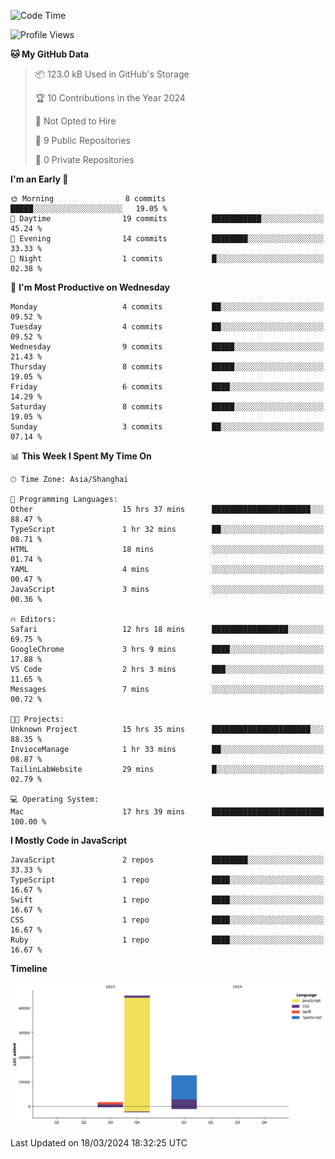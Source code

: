 <!--
**PascalDai/PascalDai** is a ✨ _special_ ✨ repository because its `README.md` (this file) appears on your GitHub profile.

Here are some ideas to get you started:

- 🔭 I’m currently working on ...
- 🌱 I’m currently learning ...
- 👯 I’m looking to collaborate on ...
- 🤔 I’m looking for help with ...
- 💬 Ask me about ...
- 📫 How to reach me: ...
- 😄 Pronouns: ...
- ⚡ Fun fact: ...
-->

<!--START_SECTION:waka-->
![Code Time](http://img.shields.io/badge/Code%20Time-280%20hrs%2047%20mins-blue)

![Profile Views](http://img.shields.io/badge/Profile%20Views-0-blue)

**🐱 My GitHub Data** 

> 📦 123.0 kB Used in GitHub's Storage 
 > 
> 🏆 10 Contributions in the Year 2024
 > 
> 🚫 Not Opted to Hire
 > 
> 📜 9 Public Repositories 
 > 
> 🔑 0 Private Repositories 
 > 
**I'm an Early 🐤** 

```text
🌞 Morning                8 commits           █████░░░░░░░░░░░░░░░░░░░░   19.05 % 
🌆 Daytime                19 commits          ███████████░░░░░░░░░░░░░░   45.24 % 
🌃 Evening                14 commits          ████████░░░░░░░░░░░░░░░░░   33.33 % 
🌙 Night                  1 commits           █░░░░░░░░░░░░░░░░░░░░░░░░   02.38 % 
```
📅 **I'm Most Productive on Wednesday** 

```text
Monday                   4 commits           ██░░░░░░░░░░░░░░░░░░░░░░░   09.52 % 
Tuesday                  4 commits           ██░░░░░░░░░░░░░░░░░░░░░░░   09.52 % 
Wednesday                9 commits           █████░░░░░░░░░░░░░░░░░░░░   21.43 % 
Thursday                 8 commits           █████░░░░░░░░░░░░░░░░░░░░   19.05 % 
Friday                   6 commits           ████░░░░░░░░░░░░░░░░░░░░░   14.29 % 
Saturday                 8 commits           █████░░░░░░░░░░░░░░░░░░░░   19.05 % 
Sunday                   3 commits           ██░░░░░░░░░░░░░░░░░░░░░░░   07.14 % 
```


📊 **This Week I Spent My Time On** 

```text
🕑︎ Time Zone: Asia/Shanghai

💬 Programming Languages: 
Other                    15 hrs 37 mins      ██████████████████████░░░   88.47 % 
TypeScript               1 hr 32 mins        ██░░░░░░░░░░░░░░░░░░░░░░░   08.71 % 
HTML                     18 mins             ░░░░░░░░░░░░░░░░░░░░░░░░░   01.74 % 
YAML                     4 mins              ░░░░░░░░░░░░░░░░░░░░░░░░░   00.47 % 
JavaScript               3 mins              ░░░░░░░░░░░░░░░░░░░░░░░░░   00.36 % 

🔥 Editors: 
Safari                   12 hrs 18 mins      █████████████████░░░░░░░░   69.75 % 
GoogleChrome             3 hrs 9 mins        ████░░░░░░░░░░░░░░░░░░░░░   17.88 % 
VS Code                  2 hrs 3 mins        ███░░░░░░░░░░░░░░░░░░░░░░   11.65 % 
Messages                 7 mins              ░░░░░░░░░░░░░░░░░░░░░░░░░   00.72 % 

🐱‍💻 Projects: 
Unknown Project          15 hrs 35 mins      ██████████████████████░░░   88.35 % 
InvioceManage            1 hr 33 mins        ██░░░░░░░░░░░░░░░░░░░░░░░   08.87 % 
TailinLabWebsite         29 mins             █░░░░░░░░░░░░░░░░░░░░░░░░   02.79 % 

💻 Operating System: 
Mac                      17 hrs 39 mins      █████████████████████████   100.00 % 
```

**I Mostly Code in JavaScript** 

```text
JavaScript               2 repos             ████████░░░░░░░░░░░░░░░░░   33.33 % 
TypeScript               1 repo              ████░░░░░░░░░░░░░░░░░░░░░   16.67 % 
Swift                    1 repo              ████░░░░░░░░░░░░░░░░░░░░░   16.67 % 
CSS                      1 repo              ████░░░░░░░░░░░░░░░░░░░░░   16.67 % 
Ruby                     1 repo              ████░░░░░░░░░░░░░░░░░░░░░   16.67 % 
```



**Timeline**

![Lines of Code chart](https://raw.githubusercontent.com/PascalDai/PascalDai/main/assets/bar_graph.png)


 Last Updated on 18/03/2024 18:32:25 UTC
<!--END_SECTION:waka-->
